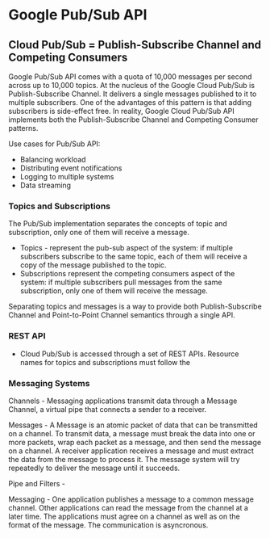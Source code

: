 # Google Pub/Sub API

## Cloud Pub/Sub = Publish-Subscribe Channel and Competing Consumers

Google Pub/Sub API comes with a quota of 10,000 messages per second across up to 10,000 topics.  At the nucleus of the Google Cloud Pub/Sub is Publish-Subscribe Channel.  It delivers a single messages published to it to multiple subscribers.  One of the advantages of this pattern is that adding subscribers is side-effect free.  In reality, Google Cloud Pub/Sub API implements both the Publish-Subscribe Channel and Competing Consumer patterns.

Use cases for Pub/Sub API:
 * Balancing workload
 * Distributing event notifications
 * Logging to multiple systems
 * Data streaming
 
### Topics and Subscriptions

The Pub/Sub implementation separates the concepts of topic and subscription, only one of them will receive a message.  
 * []() Topics - represent the pub-sub aspect of the system: if multiple subscribers subscribe to the same topic, each of them    will receive a copy of the message published to the topic.
 * Subscriptions represent the competing consumers aspect of the system: if multiple subscribers pull messages from the same      subscription, only one of them will receive the message.
 
 Separating topics and messages is a way to provide both Publish-Subscribe Channel and Point-to-Point Channel semantics through a single API.  
 
 
### REST API

 * Cloud Pub/Sub is accessed through a set of REST APIs.  Resource names for topics and subscriptions must follow the 


### Messaging Systems

Channels - Messaging applications transmit data through a Message Channel, a virtual pipe that connects a sender to a receiver.

Messages - A Message is an atomic packet of data that can be transmitted on a channel.  To transmit data, a message must break the data into one or more packets, wrap each packet as a message, and then send the message on a channel.  A receiver application receives a message and must extract the data from the message to process it.  The message system will try repeatedly to deliver the message until it succeeds.

Pipe and Filters - 

Messaging - One application publishes a message to a common message channel.  Other applications can read the message from the channel at a later time.  The applications must agree on a channel as well as on the format of the message.  The communication is asyncronous.

